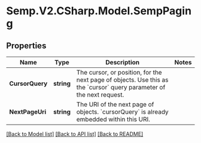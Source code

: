 # Semp.V2.CSharp.Model.SempPaging
## Properties

Name | Type | Description | Notes
------------ | ------------- | ------------- | -------------
**CursorQuery** | **string** | The cursor, or position, for the next page of objects. Use this as the &#x60;cursor&#x60; query parameter of the next request. | 
**NextPageUri** | **string** | The URI of the next page of objects. &#x60;cursorQuery&#x60; is already embedded within this URI. | 

[[Back to Model list]](../README.md#documentation-for-models) [[Back to API list]](../README.md#documentation-for-api-endpoints) [[Back to README]](../README.md)

